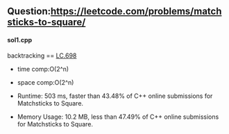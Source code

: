 ## Question:https://leetcode.com/problems/matchsticks-to-square/

#### sol1.cpp
backtracking == [LC.698](https://leetcode.com/problems/partition-to-k-equal-sum-subsets/)

* time comp:O(2^n)
* space comp:O(2^n)

* Runtime: 503 ms, faster than 43.48% of C++ online submissions for Matchsticks to Square.
* Memory Usage: 10.2 MB, less than 47.49% of C++ online submissions for Matchsticks to Square.

